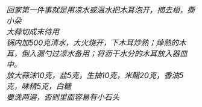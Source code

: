 <left><h6 style="magrin:0px;text-align:left;font-size:20px;">
<p> 
回家第一件事就是用凉水或温水把木耳泡开，摘去根，撕小朵 <br>
大蒜切成末待用  <br>
锅内加500克清水，大火烧开，下木耳炒熟；焯熟的木耳，倒入漏勺过凉水备用；将沥干水分的木耳放入器皿中。  <br>
放大蒜沫10克，盐5克，生抽10克，米醋20克，香油5克，味精5克，白糖  <br>
要洗两遍，否则里面容易有小石头  <br>
 </p>

</left>
